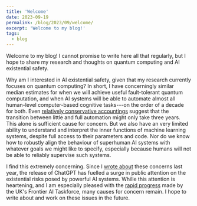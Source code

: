 ```yaml
---
title: 'Welcome'
date: 2023-09-19
permalink: /blog/2023/09/welcome/
excerpt: 'Welcome to my blog!'
tags:
  - blog
---
```


Welcome to my blog! I cannot promise to write here all that regularly, but I hope to share my research and thoughts on quantum computing and AI existential safety.

Why am I interested in AI existential safety, given that my research currently focuses on quantum computing?
In short, I have concerningly similar median estimates for when we will achieve useful fault-tolerant quantum computation, and when AI systems will be able to automate almost all human-level computer-based cognitive tasks---on the order of a decade for both.
Even [relatively conservative accountings](https://www.openphilanthropy.org/research/what-a-compute-centric-framework-says-about-takeoff-speeds/) suggest that the transition between little and full automation might only take three years.
This alone is sufficient cause for concern.
But we also have an very limited ability to understand and interpret the inner functions of machine learning systems, despite full access to their parameters and code.
Nor do we know how to robustly align the behaviour of superhuman AI systems with whatever goals we might like to specify, especially because humans will not be able to reliably supervise such systems.

I find this extremely concerning.
Since I [wrote about](https://honisoit.com/2022/10/the-risks-posed-by-artificial-intelligence-demand-serious-consideration/) these concerns last year, the release of ChatGPT has fuelled a surge in public attention on the existential risks posed by powerful AI systems.
Whille this attention is heartening, and I am especially pleased with the [rapid progress](https://www.gov.uk/government/publications/frontier-ai-taskforce-first-progress-report/frontier-ai-taskforce-first-progress-report) made by the UK's Frontier AI Taskforce, many causes for concern remain.
I hope to write about and work on these issues in the future.
